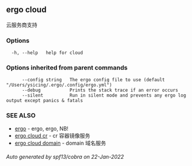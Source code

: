 ## ergo cloud

云服务商支持

### Options

```
  -h, --help   help for cloud
```

### Options inherited from parent commands

```
      --config string   The ergo config file to use (default "/Users/ysicing/.ergo/.config/ergo.yml")
      --debug           Prints the stack trace if an error occurs
      --silent          Run in silent mode and prevents any ergo log output except panics & fatals
```

### SEE ALSO

* [ergo](ergo.md)	 - ergo, ergo, NB!
* [ergo cloud cr](ergo_cloud_cr.md)	 - cr 容器镜像服务
* [ergo cloud domain](ergo_cloud_domain.md)	 - domain 域名服务

###### Auto generated by spf13/cobra on 22-Jan-2022
